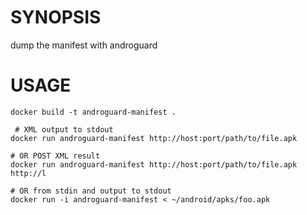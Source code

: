 # SYNOPSIS

dump the manifest with androguard


# USAGE

```shell
docker build -t androguard-manifest .

 # XML output to stdout
docker run androguard-manifest http://host:port/path/to/file.apk

# OR POST XML result
docker run androguard-manifest http://host:port/path/to/file.apk http://l

# OR from stdin and output to stdout
docker run -i androguard-manifest < ~/android/apks/foo.apk

```
